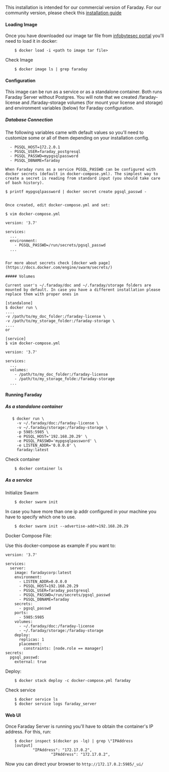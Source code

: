 This installation is intended for our commercial version of Faraday. For our community version, please check this [installation guide](https://github.com/infobyte/faraday/wiki/Installation-Docker)

#### Loading Image
Once you have downloaded our image tar file from [infobytesec portal](portal.faradaysec.com) you'll need to load it in docker:

```
    $ docker load -i <path to image tar file>
```

Check Image

```
    $ docker image ls | grep faraday
```

#### Configuration

This image can be run as a service or as a standalone container. Both runs Faraday Server without Postgres. You will note that we created /faraday-license and /faraday-storage volumes (for mount your license and storage) and environment variables (below) for Faraday configuration.

##### Database Connection

The following variables came with default values so you'll need to customize some or all of them depending on your installation config. 

      - PGSQL_HOST=172.2.0.1
      - PGSQL_USER=faraday_postgresql
      - PGSQL_PASSWD=mypgsqlpassword
      - PGSQL_DBNAME=faraday

```
When Faraday runs as a service PGSQL_PASSWD can be configured with docker secrets (default in docker-compose.yml). The simplest way to create a secret is reading from standard input (you should take care of bash history).

```
    $ printf mypgsqlpassword | docker secret create pgsql_passwd -
```

Once created, edit docker-compose.yml and set:

```
    $ vim docker-compose.yml

    version: '3.7'

    services:
      ...
      environment:
        - PGSQL_PASSWD=/run/secrets/pgsql_passwd  
      ...
```
      
For more about secrets check [docker web page](https://docs.docker.com/engine/swarm/secrets/)

##### Volumes

Current user's ~/.faraday/doc and ~/.faraday/storage folders are mounted by default. In case you have a different installation please replace them with proper ones in

```
    [standalone]
    $ docker run \
    ....
    -v /path/to/my_doc_folder:/faraday-license \
    -v /path/to/my_storage_folder:/faraday-storage \
    ....
    or

    [service]
    $ vim docker-compose.yml

    version: '3.7'

    services:
      ...
      volumes:
        - /path/to/my_doc_folder:/faraday-license
        - /path/to/my_storage_folde:/faraday-storage
      ...

#### Running Faraday

##### As a standalone container

 ```
    $ docker run \
      -v ~/.faraday/doc:/faraday-license \
      -v ~/.faraday/storage:/faraday-storage \
      -p 5985:5985 \
      -e PGSQL_HOST='192.168.20.29' \
      -e PGSQL_PASSWD='mypgsqlpassword' \
      -e LISTEN_ADDR='0.0.0.0' \
      faraday:latest
 ```
Check container

```
    $ docker container ls
```

##### As a service

Initialize Swarm

```
    $ docker swarm init
```

In case you have more than one ip addr configured in your machine you have to specify which one to use.

```
    $ docker swarm init --advertise-addr=192.168.20.29
```

Docker Compose File:

Use this docker-compose as example if you want to:

```
version: '3.7' 
 
services: 
  server: 
    image: faradaycorp:latest 
    environment: 
      - LISTEN_ADDR=0.0.0.0 
      - PGSQL_HOST=192.168.20.29 
      - PGSQL_USER=faraday_postgresql 
      - PGSQL_PASSWD=/run/secrets/pgsql_passwd 
      - PGSQL_DBNAME=faraday 
    secrets: 
      - pgsql_passwd 
    ports: 
      - 5985:5985 
    volumes: 
      - ~/.faraday/doc:/faraday-license 
      - ~/.faraday/storage:/faraday-storage 
    deploy: 
      replicas: 1 
      placement: 
        constraints: [node.role == manager] 
secrets: 
  pgsql_passwd: 
    external: true
```

Deploy:

```
    $ docker stack deploy -c docker-compose.yml faraday
```

Check service

```
    $ docker service ls
    $ docker service logs faraday_server
```

#### Web UI

Once Faraday Server is running you'll have to obtain the container's IP address. For this, run:

```
    $ docker inspect $(docker ps -lq) | grep \"IPAddress
    [output]
            "IPAddress": "172.17.0.2",
                    "IPAddress": "172.17.0.2",

```
Now you can direct your browser to `http://172.17.0.2:5985/_ui/`